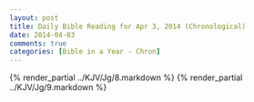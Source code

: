 ```yaml
---
layout: post
title: Daily Bible Reading for Apr 3, 2014 (Chronological)
date: 2014-04-03
comments: true
categories: [Bible in a Year - Chron]
---
```

{% render_partial ../KJV/Jg/8.markdown %}
{% render_partial ../KJV/Jg/9.markdown %}
